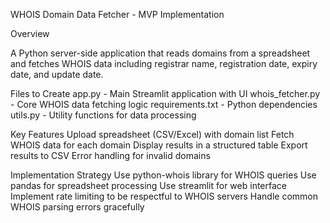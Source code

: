 WHOIS Domain Data Fetcher - MVP Implementation

Overview

A Python server-side application that reads domains from a spreadsheet and fetches WHOIS data including registrar name, registration date, expiry date, and update date.

Files to Create
    app.py - Main Streamlit application with UI
    whois_fetcher.py - Core WHOIS data fetching logic
    requirements.txt - Python dependencies
    utils.py - Utility functions for data processing

Key Features
    Upload spreadsheet (CSV/Excel) with domain list
    Fetch WHOIS data for each domain
    Display results in a structured table
    Export results to CSV
    Error handling for invalid domains

Implementation Strategy
    Use python-whois library for WHOIS queries
    Use pandas for spreadsheet processing
    Use streamlit for web interface
    Implement rate limiting to be respectful to WHOIS servers
    Handle common WHOIS parsing errors gracefully